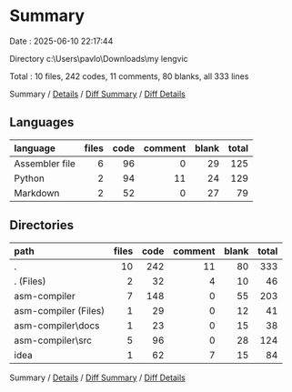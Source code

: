 # Summary

Date : 2025-06-10 22:17:44

Directory c:\\Users\\pavlo\\Downloads\\my lengvic

Total : 10 files,  242 codes, 11 comments, 80 blanks, all 333 lines

Summary / [Details](details.md) / [Diff Summary](diff.md) / [Diff Details](diff-details.md)

## Languages
| language | files | code | comment | blank | total |
| :--- | ---: | ---: | ---: | ---: | ---: |
| Assembler file | 6 | 96 | 0 | 29 | 125 |
| Python | 2 | 94 | 11 | 24 | 129 |
| Markdown | 2 | 52 | 0 | 27 | 79 |

## Directories
| path | files | code | comment | blank | total |
| :--- | ---: | ---: | ---: | ---: | ---: |
| . | 10 | 242 | 11 | 80 | 333 |
| . (Files) | 2 | 32 | 4 | 10 | 46 |
| asm-compiler | 7 | 148 | 0 | 55 | 203 |
| asm-compiler (Files) | 1 | 29 | 0 | 12 | 41 |
| asm-compiler\\docs | 1 | 23 | 0 | 15 | 38 |
| asm-compiler\\src | 5 | 96 | 0 | 28 | 124 |
| idea | 1 | 62 | 7 | 15 | 84 |

Summary / [Details](details.md) / [Diff Summary](diff.md) / [Diff Details](diff-details.md)